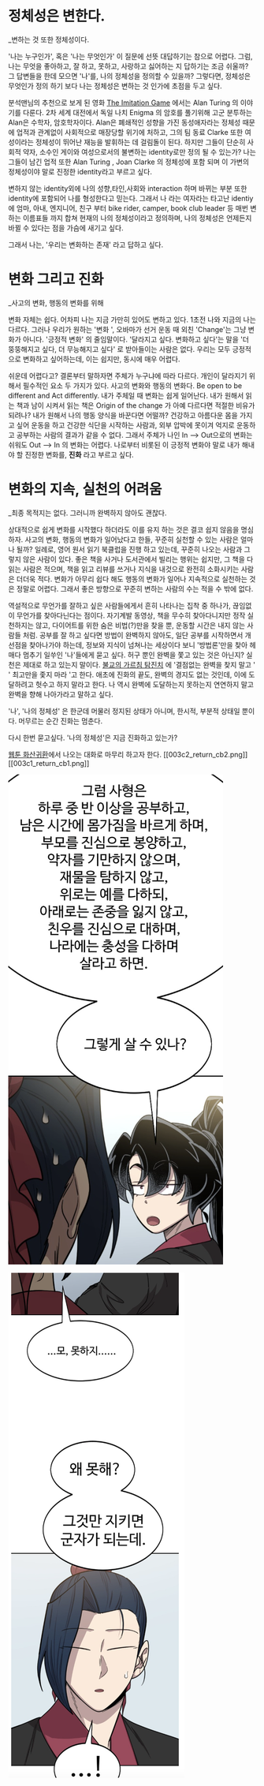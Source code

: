 # 정체성은 변한다. 
_변하는 것 또한 정체성이다.

'나는 누구인가', 혹은  '나는 무엇인가' 이 질문에 선뜻 대답하기는 참으로 어렵다. 
그럼, 나는 무엇을 좋아하고, 잘 하고, 못하고, 사랑하고 싫어하는 지 답하기는 조금 쉬울까? 
그 답변들을 한데 모으면 '나'를, 나의 정체성을 정의할 수 있을까? 
그렇다면, 정체성은 무엇인가 정의 하기 보다 나는 정체성은 변하는 것 인가에 초점을 두고 싶다. 

분석맨님의 추천으로 보게 된 영화   [The Imitation Game](https://www.imdb.com/title/tt2084970/) 에서는  Alan Turing 의 이야기를 다룬다.  2차 세계 대전에서 독일 나치 Enigma 의 암호를 풀기위해 고군 분투하는 Alan은 수학자, 암호학자이다.  Alan은 폐쇄적인 성향을 가진 동성애자라는 정체성 때문에 업적과 관계없이 사회적으로 매장당할 위기에 처하고, 그의 팀 동료 Clarke 또한 여성이라는 정체성이 뛰어난 재능을 발휘하는 데 걸림돌이 된다. 
하지만 그들이 단순히 사회적 약자, 소수인 게이와 여성으로서의 불변하는  identity로만 정의 될 수 있는가? 
나는 그들이 남긴 업적 또한 Alan Turing , Joan Clarke 의 정체성에 포함 되며 이 가변의 정체성이야 말로 진정한 identity라고 부르고 싶다. 

변하지 않는  identity외에 나의 성향,타인,사회와 interaction 하며 바뀌는 부분 또한 identity에 포함되어 나를 형성한다고 믿는다.  그래서 나 라는 여자라는 타고난 identiy에 엄마, 아내, 엔지니어, 친구 부터 bike rider, camper, book club leader 등  매번 변하는 이름표들 까지 합쳐  현재의 나의 정체성이라고 정의하며, 나의 정체성은 언제든지 바뀔 수 있다는 점을 가슴에 새기고 싶다. 

그래서 나는,  '우리는 변화하는 존재' 라고 답하고 싶다. 

# 변화 그리고 진화
_사고의 변화, 행동의 변화를 위해 

변화 자체는 쉽다. 어차피 나는 지금 가만히 있어도 변하고 있다. 1초전 나와 지금의 나는 다르다. 그러나 우리가 원하는 '변화 ', 오바마가 선거 운동 때 외친 'Change'는 그냥 변화가 아니다.  '긍정적 변화' 의 줄임말이다.   '달라지고 싶다. 변화하고 싶다'는 말을  '더 뚱뚱해지고 싶다, 더 무능해지고 싶다' 로 받아들이는 사람은 없다. 우리는 모두 긍정적으로 변화하고 싶어하는데, 이는 쉽지만, 동시에 매우 어렵다. 

쉬운데 어렵다고? 결론부터 말하자면 주체가 누구냐에 따라 다르다. 
개인이 달라지기 위해서 필수적인 요소 두 가지가 있다. 사고의 변화와 행동의 변화다. 
Be open to be different and Act differently. 
내가 주체일 때 변화는 쉽게 일어난다.  내가 원해서 읽는 책과 남이 시켜서 읽는 책은 Origin of the change 가 아예 다르다면 적절한 비유가 되려나? 내가 원해서 나의 행동 양식을 바꾼다면 어떨까? 건강하고 아름다운 몸을 가지고 싶어 운동을 하고 건강한 식단을 시작하는 사람과, 외부 압박에 못이겨 억지로 운동하고 공부하는 사람의 결과가 같을 수 없다. 
그래서 주체가 나인  In --> Out으로의 변화는 쉬워도 Out --> In 의 변화는 어렵다. 
나로부터 비롯된 이 긍정적 변화야 말로 내가 해내야 할 진정한 변화를, **진화** 라고 부르고 싶다. 


# 변화의 지속, 실천의 어려움
_최종 목적지는 없다. 그러니까 완벽하지 않아도 괜찮다.

상대적으로 쉽게 변화를 시작했다 하더라도 이를 유지 하는 것은 결코 쉽지 않음을 명심하자. 
사고의 변화, 행동의 변화가 일어났다고 한들, 꾸준히 실천할 수 있는 사람은 얼마나 될까? 일례로, 영어 원서 읽기 북클럽을 진행 하고 있는데, 꾸준히 나오는 사람과 그렇지 않은 사람이 있다. 
좋은 책을 사거나 도서관에서 빌리는 행위는 쉽지만, 그 책을 다 읽는 사람은 적으며, 책을 읽고 리뷰를 쓰거나 지식을 내것으로 완전히 소화시키는 사람은 더더욱 적다. 변화가 아무리 쉽다 해도 행동의 변화가 일어나 지속적으로 실천하는 것은 정말로 어렵다. 그래서 좋은 방향으로 꾸준히 변하는 사람의 수는 적을 수 밖에 없다. 

역설적으로 무언가를 잘하고 싶은 사람들에게서 흔히 나타나는 집착 중 하나가, 끊임없이 무언가를 찾아다닌다는 점이다.  자기계발 동영상, 책을 무수히 찾아다니지만 정작 실천하지는 않고, 다이어트를 위한 숨은 비법(?)만을 찾을 뿐,  운동할 시간은 내지 않는 사람들 처럼. 공부를 잘 하고 싶다면 방법이 완벽하지 않아도, 일단 공부를 시작하면서 개선점을 찾아나가야 하는데, 정보와 지식이 넘쳐나는 세상이다 보니 '방법론'만을 찾아 헤매다 멈추기 일쑤인  '나'들에게 묻고 싶다. 허구 뿐인 완벽을 쫓고 있는 것은 아닌지? 실천은 제대로 하고 있는지 말이다.  [불교의 가르침 탐진치](https://namu.wiki/w/%EB%B6%88%EA%B5%90#s-2.3) 에 '결점없는 완벽을 찾지 말고 ' ' 최고만을 좇지 마라 '고 한다. 애초에 진화의 끝도, 완벽의 경지도 없는 것인데, 이에 도달하려고 헛수고 하지 말라고 한다. 나 역시 완벽에 도달하는지 못하는지 연연하지 말고 완벽을 향해 나아가라고 말하고 싶다. 

'나', '나의 정체성' 은 한군데 머물러 정지된 상태가 아니며, 한시적, 부분적 상태일 뿐이다. 머무르는 순간 진화는 멈춘다. 

다시 한번 묻고싶다. '나의 정체성'은 지금 진화하고 있는가? 

[웹툰 화산귀환](https://comic.naver.com/webtoon/detail?titleId=769209&no=63&weekday=wed)에서 나오는 대화로 마무리 하고자 한다. [[003c2_return_cb2.png]] [[003c1_return_cb1.png]]



![|600](003c1_return_cb1.png)


![|400](003c2_return_cb2.png)


